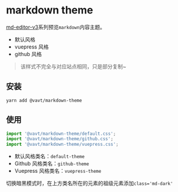 # markdown theme

[md-editor-v3](https://github.com/imzbf/md-editor-v3)系列预览`markdown`内容主题。

- 默认风格
- vuepress 风格
- github 风格

> 该样式不完全与对应站点相同，只是部分复制~

## 安装

```shell
yarn add @vavt/markdown-theme
```

## 使用

```js
import '@vavt/markdown-theme/default.css';
import '@vavt/markdown-theme/github.css';
import '@vavt/markdown-theme/vuepress.css';
```

- 默认风格类名：`default-theme`
- Github 风格类名：`github-theme`
- Vuepress 风格类名：`vuepress-theme`

切换暗黑模式时，在上方类名所在的元素的祖级元素添加`class='md-dark'`
